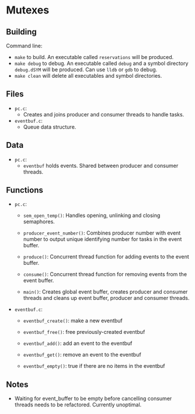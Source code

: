 # Mutexes

## Building

Command line:

* `make` to build. An executable called `reservations` will be produced.
* `make debug` to debug. An executable called `debug` and a symbol directory `debug.dSYM` will be produced. Can use `lldb` or `gdb` to debug.
* `make clean` will delete all executables and symbol directories.

## Files

* `pc.c`:
  * Creates and joins producer and consumer threads to handle tasks.
* `eventbuf.c`:
  * Queue data structure.

## Data

* `pc.c`:
  * `eventbuf` holds events. Shared between producer and consumer threads.

## Functions

* `pc.c`:

  * `sem_open_temp()`: Handles opening, unlinking and closing semaphores.

  * `producer_event_number()`: Combines producer number with event number to output unique identifying number for tasks in the event buffer.

  * `produce()`: Concurrent thread function for adding events to the event buffer.

  * `consume()`: Concurrent thread function for removing events from the event buffer.

  * `main()`: Creates global event buffer, creates producer and consumer threads and cleans up event buffer, producer and consumer threads.

* `eventbuf.c`:

  * `eventbuf_create()`: make a new eventbuf

  * `eventbuf_free()`: free previously-created eventbuf

  * `eventbuf_add()`: add an event to the eventbuf

  * `eventbuf_get()`: remove an event to the eventbuf

  * `eventbuf_empty()`: true if there are no items in the eventbuf

## Notes

* Waiting for event_buffer to be empty before cancelling consumer threads needs to be refactored. Currently unoptimal.
